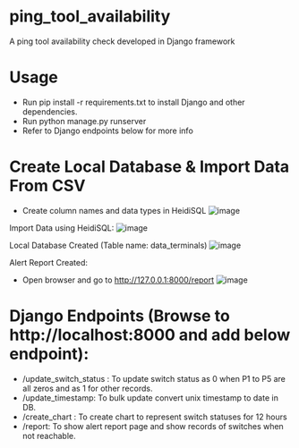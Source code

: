 # ping_tool_availability
A ping tool availability check developed in Django framework

# Usage
* Run pip install -r requirements.txt to install Django and other dependencies.
* Run python manage.py runserver
* Refer to Django endpoints below for more info

# Create Local Database & Import Data From CSV
* Create column names and data types in HeidiSQL 
![image](https://user-images.githubusercontent.com/53460015/198984500-b62ca516-b37a-4b28-bdf6-0f12f729a490.png)

Import Data using HeidiSQL:
![image](https://user-images.githubusercontent.com/53460015/199002256-1b7a6f9b-22ae-4f68-a714-3c90de34a7c5.png)

Local Database Created (Table name: data_terminals)
![image](https://user-images.githubusercontent.com/53460015/199062992-3eeacd2c-cb50-4981-aa07-ea5fc5690877.png)

Alert Report Created:
* Open browser and go to http://127.0.0.1:8000/report
![image](https://user-images.githubusercontent.com/53460015/200037944-8211a893-45f0-4e77-bdbc-766f069b0268.png)



# Django Endpoints (Browse to http://localhost:8000 and add below endpoint):
* /update_switch_status : To update switch status as 0 when P1 to P5 are all zeros and as 1 for other records.
* /update_timestamp: To bulk update convert unix timestamp to date in DB.
* /create_chart : To create chart to represent switch statuses for 12 hours
* /report: To show alert report page and show records of switches when not reachable.
